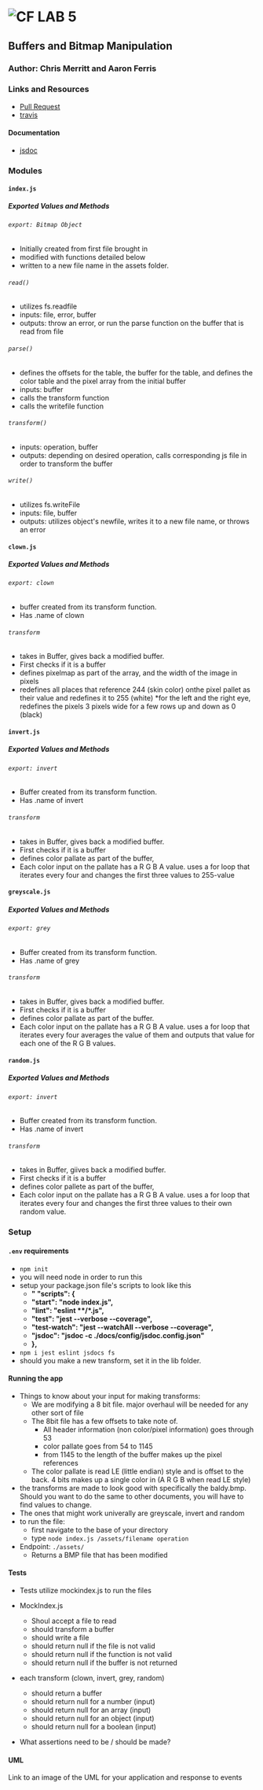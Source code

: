 ![CF](http://i.imgur.com/7v5ASc8.png) LAB 5
=================================================

## Buffers and Bitmap Manipulation

### Author: Chris Merritt and Aaron Ferris 

### Links and Resources
* [Pull Request]()
* [travis]()

#### Documentation
* [jsdoc]() 

### Modules
#### `index.js`
##### Exported Values and Methods

###### `export: Bitmap Object`
* Initially created from first file brought in
* modified with functions detailed below
* written to a new file name in the assets folder.

###### `read()`
* utilizes fs.readfile
* inputs: file, error, buffer
* outputs: throw an error, or run the parse function on the buffer that is read from file

###### `parse()`
* defines the offsets for the table, the buffer for the table, and defines the color table and the pixel array from the initial buffer
* inputs: buffer
* calls the transform function
* calls the writefile function

###### `transform()`
* inputs: operation, buffer
* outputs: depending on desired operation, calls corresponding js file in order to transform the buffer

###### `write()`
* utilizes fs.writeFile
* inputs: file, buffer
* outputs: utilizes object's newfile, writes it to a new file name, or throws an error


#### `clown.js`
##### Exported Values and Methods

###### `export: clown`
* buffer created from its transform function. 
* Has .name of clown

###### `transform`
* takes in Buffer, gives back a modified buffer.
* First checks if it is a buffer
* defines pixelmap as part of the array, and the width of the image in pixels
* redefines all places that reference 244 (skin color) onthe pixel pallet as their value and redefines it to 255 (white)
*for the left and the right eye, redefines the pixels 3 pixels wide for a few rows up and down as 0 (black)

#### `invert.js`
##### Exported Values and Methods

###### `export: invert`
* Buffer created from its transform function. 
*  Has .name of invert

###### `transform`
* takes in Buffer, gives back a modified buffer.
* First checks if it is a buffer
* defines color pallate as part of the buffer,
* Each color input on the pallate has a R G B A value. uses a for loop that iterates every four and changes the first three values to 255-value

#### `greyscale.js`
##### Exported Values and Methods

###### `export: grey`
* Buffer created from its transform function. 
*  Has .name of grey

###### `transform`
* takes in Buffer, gives back a modified buffer.
* First checks if it is a buffer
* defines color pallate as part of the buffer.
* Each color input on the pallate has a R G B A value. uses a for loop that iterates every four averages the value of them and outputs that value for each one of the R G B values.

#### `random.js`
##### Exported Values and Methods

###### `export: invert`
* Buffer created from its transform function. 
*  Has .name of invert

###### `transform`
* takes in Buffer, giives back a modified buffer.
* First checks if it is a buffer
* defines color pallete as part of the buffer,
* Each color input on the pallate has a R G B A value. uses a for loop that iterates every four and changes the first three values to their own random value.



### Setup
#### `.env` requirements
* `npm init`
* you will need node in order to run this
* setup your package.json file's scripts to look like this 
  * __"  "scripts": {__
  *   __"start": "node index.js",__
  *   __"lint": "eslint **/*.js",__
  *   __"test": "jest --verbose --coverage",__
  *   __"test-watch": "jest --watchAll --verbose --coverage",__
  *   __"jsdoc": "jsdoc -c ./docs/config/jsdoc.config.json"__
  * __},__
* `npm i jest eslint jsdocs fs`
* should you make a new transform, set it in the lib folder.
#### Running the app
* Things to know about your input for making transforms:
  * We are modifying a 8 bit file. major overhaul will be needed for any other sort of file
  * The 8bit file has a few offsets to take note of.
    * All header information (non color/pixel information) goes through 53
    * color pallate goes from 54 to 1145
    * from 1145 to the length of the buffer makes up the pixel references
  * The color pallate is read LE (little endian) style and is offset to the back. 4 bits makes up a single color in  (A R G B when read LE style)
* the transforms are made to look good with specifically the baldy.bmp. Should you want to do the same to other documents, you will have to find values to change. 
* The ones that might work univerally are greyscale, invert and random
* to run the file:
  * first navigate to the base of your directory
  * type `node index.js /assets/filename operation`
* Endpoint: `./assets/`
  * Returns a BMP file that has been modified

#### Tests
* Tests utilize mockindex.js to run the files
* MockIndex.js
  * Shoul accept a file to read
  * should transform a buffer
  * should write a file
  * should return null if the file is not valid
  * should return null if the function is not valid
  * should return null if the buffer is not returned

* each transform (clown, invert, grey, random)
  * should return a buffer
  * should return null for a number (input)
  * should return null for an array (input)
  * should return null for an object (input)
  * should return null for a boolean (input)
* What assertions need to be / should be made?

#### UML
Link to an image of the UML for your application and response to events
```

